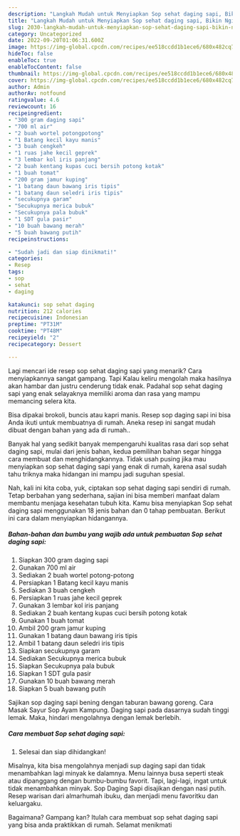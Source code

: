 ```yaml
---
description: "Langkah Mudah untuk Menyiapkan Sop sehat daging sapi, Bikin Ngiler"
title: "Langkah Mudah untuk Menyiapkan Sop sehat daging sapi, Bikin Ngiler"
slug: 2030-langkah-mudah-untuk-menyiapkan-sop-sehat-daging-sapi-bikin-ngiler
category: Uncategorized
date: 2022-09-20T01:06:31.600Z
image: https://img-global.cpcdn.com/recipes/ee518ccdd1b1ece6/680x482cq70/sop-sehat-daging-sapi-foto-resep-utama.jpg
hideToc: false
enableToc: true
enableTocContent: false
thumbnail: https://img-global.cpcdn.com/recipes/ee518ccdd1b1ece6/680x482cq70/sop-sehat-daging-sapi-foto-resep-utama.jpg
cover: https://img-global.cpcdn.com/recipes/ee518ccdd1b1ece6/680x482cq70/sop-sehat-daging-sapi-foto-resep-utama.jpg
author: Admin
authorAv: notfound
ratingvalue: 4.6
reviewcount: 16
recipeingredient:
- "300 gram daging sapi"
- "700 ml air"
- "2 buah wortel potongpotong"
- "1 Batang kecil kayu manis"
- "3 buah cengkeh"
- "1 ruas jahe kecil geprek"
- "3 lembar kol iris panjang"
- "2 buah kentang kupas cuci bersih potong kotak"
- "1 buah tomat"
- "200 gram jamur kuping"
- "1 batang daun bawang iris tipis"
- "1 batang daun seledri iris tipis"
- "secukupnya garam"
- "Secukupnya merica bubuk"
- "Secukupnya pala bubuk"
- "1 SDT gula pasir"
- "10 buah bawang merah"
- "5 buah bawang putih"
recipeinstructions:

- "Sudah jadi dan siap dinikmati!"
categories:
- Resep
tags:
- sop
- sehat
- daging

katakunci: sop sehat daging 
nutrition: 212 calories
recipecuisine: Indonesian
preptime: "PT31M"
cooktime: "PT48M"
recipeyield: "2"
recipecategory: Dessert

---
```



Lagi mencari ide resep sop sehat daging sapi yang menarik? Cara menyiapkannya sangat gampang. Tapi Kalau keliru mengolah maka hasilnya akan hambar dan justru cenderung tidak enak. Padahal sop sehat daging sapi yang enak selayaknya memiliki aroma dan rasa yang mampu memancing selera kita.


Bisa dipakai brokoli, buncis atau kapri manis. Resep sop daging sapi ini bisa Anda ikuti untuk membuatnya di rumah. Aneka resep ini sangat mudah dibuat dengan bahan yang ada di rumah..

Banyak hal yang sedikit banyak mempengaruhi kualitas rasa dari sop sehat daging sapi, mulai dari jenis bahan, kedua pemilihan bahan segar hingga cara membuat dan menghidangkannya. Tidak usah pusing jika mau menyiapkan sop sehat daging sapi yang enak di rumah, karena asal sudah tahu triknya maka hidangan ini mampu jadi suguhan spesial.


Nah, kali ini kita coba, yuk, ciptakan sop sehat daging sapi sendiri di rumah. Tetap berbahan yang sederhana, sajian ini bisa memberi manfaat dalam membantu menjaga kesehatan tubuh kita. Kamu bisa menyiapkan Sop sehat daging sapi menggunakan 18 jenis bahan dan 0 tahap pembuatan. Berikut ini cara dalam menyiapkan hidangannya.

<!--inarticleads1-->

##### Bahan-bahan dan bumbu yang wajib ada untuk pembuatan Sop sehat daging sapi:

1. Siapkan 300 gram daging sapi
1. Gunakan 700 ml air
1. Sediakan 2 buah wortel potong-potong
1. Persiapkan 1 Batang kecil kayu manis
1. Sediakan 3 buah cengkeh
1. Persiapkan 1 ruas jahe kecil geprek
1. Gunakan 3 lembar kol iris panjang
1. Sediakan 2 buah kentang kupas cuci bersih potong kotak
1. Gunakan 1 buah tomat
1. Ambil 200 gram jamur kuping
1. Gunakan 1 batang daun bawang iris tipis
1. Ambil 1 batang daun seledri iris tipis
1. Siapkan secukupnya garam
1. Sediakan Secukupnya merica bubuk
1. Siapkan Secukupnya pala bubuk
1. Siapkan 1 SDT gula pasir
1. Gunakan 10 buah bawang merah
1. Siapkan 5 buah bawang putih


Sajikan sop daging sapi bening dengan taburan bawang goreng. Cara Masak Sayur Sop Ayam Kampung. Daging sapi pada dasarnya sudah tinggi lemak. Maka, hindari mengolahnya dengan lemak berlebih. 

<!--inarticleads2-->

##### Cara membuat Sop sehat daging sapi:


1. Selesai dan siap dihidangkan!

Misalnya, kita bisa mengolahnya menjadi sup daging sapi dan tidak menambahkan lagi minyak ke dalamnya. Menu lainnya busa seperti steak atau dipanggang dengan bumbu-bumbu favorit. Tapi, lagi-lagi, ingat untuk tidak menambahkan minyak. Sop Daging Sapi disajikan dengan nasi putih. Resep warisan dari almarhumah ibuku, dan menjadi menu favoritku dan keluargaku. 

Bagaimana? Gampang kan? Itulah cara membuat sop sehat daging sapi yang bisa anda praktikkan di rumah. Selamat menikmati
